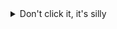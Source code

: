 <details>
  <summary>Don't click it, it's silly</summary>
  To any NSA, FBI or CIA agents reading my GitHub profile: lol you serious?!

  <sub>Warned ya!</sub>
</details>
